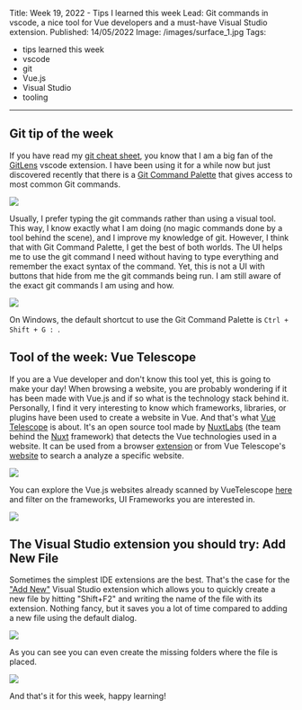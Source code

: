 Title: Week 19, 2022 - Tips I learned this week
Lead: Git commands in vscode, a nice tool for Vue developers and a must-have Visual Studio extension.
Published: 14/05/2022
Image: /images/surface_1.jpg
Tags:
  - tips learned this week
  - vscode
  - git
  - Vue.js
  - Visual Studio
  - tooling
---

## Git tip of the week

If you have read my [git cheat sheet](https://www.techwatching.dev/gitcheatsheet), you know that I am a big fan of the [GitLens](https://marketplace.visualstudio.com/items?itemName=eamodio.gitlens) vscode extension. I have been using it for a while now but just discovered recently that there is a [Git Command Palette](https://github.com/gitkraken/vscode-gitlens#git-command-palette-) that gives access to most common Git commands.

<img src="/posts/images/w192022tips_gitlens_1.png" class="img-fluid centered-img">

Usually, I prefer typing the git commands rather than using a visual tool. This way, I know exactly what I am doing (no magic commands done by a tool behind the scene), and I improve my knowledge of git. However, I think that with Git Command Palette, I get the best of both worlds. The UI helps me to use the git command I need without having to type everything and remember the exact syntax of the command. Yet, this is not a UI with buttons that hide from me the git commands being run. I am still aware of the exact git commands I am using and how.

<img src="/posts/images/w192022tips_gitlens_2.png" class="img-fluid centered-img">

On Windows, the default shortcut to use the Git Command Palette is `Ctrl + Shift + G : `.

## Tool of the week: Vue Telescope

If you are a Vue developer and don't know this tool yet, this is going to make your day! When browsing a website, you are probably wondering if it has been made with Vue.js and if so what is the technology stack behind it. Personally, I find it very interesting to know which frameworks, libraries, or plugins have been used to create a website in Vue. And that's what [Vue Telescope](https://vuetelescope.com/) is about. It's an open source tool made by [NuxtLabs](https://nuxtlabs.com/) (the team behind the [Nuxt](https://nuxtjs.org/) framework) that detects the Vue technologies used in a website. It can be used from a browser [extension](https://chrome.google.com/webstore/detail/vue-telescope/neaebjphlfplgdhedjdhcnpjkndddbpd) or from Vue Telescope's [website](https://vuetelescope.com/) to search a analyze a specific website.

<img src="/posts/images/w192022tips_vuetelescope_1.png" class="img-fluid centered-img">

You can explore the Vue.js websites already scanned by VueTelescope [here](https://vuetelescope.com/explore) and filter on the frameworks, UI Frameworks you are interested in.

<img src="/posts/images/w192022tips_vuetelescope_2.png" class="img-fluid centered-img">


## The Visual Studio extension you should try: Add New File

Sometimes the simplest IDE extensions are the best. That's the case for the ["Add New"](https://marketplace.visualstudio.com/items?itemName=MadsKristensen.AddNewFile64) Visual Studio extension which allows you to quickly create a new file by hitting "Shift+F2" and writing the name of the file with its extension. Nothing fancy, but it saves you a lot of time compared to adding a new file using the default dialog.

<img src="/posts/images/w192022tips_addnewfile_1.png" class="img-fluid centered-img">

As you can see you can even create the missing folders where the file is placed.

<img src="/posts/images/w192022tips_addnewfile.gif" class="img-fluid centered-img">

And that's it for this week, happy learning!